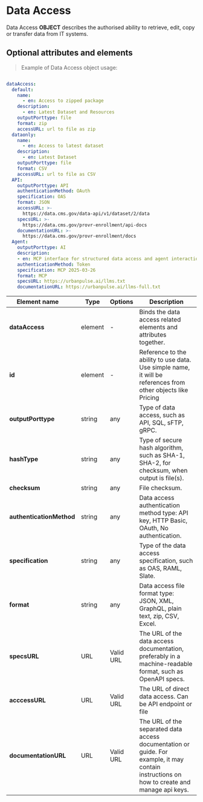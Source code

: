 # Data Access

Data Access **OBJECT** describes the authorised ability to retrieve, edit, copy or transfer data from IT systems.

## Optional attributes and elements

> Example of Data Access object usage:

```yml

dataAccess:
  default:
    name:
      - en: Access to zipped package
    description: 
      - en: Latest Dataset and Resources
    outputPorttype: file
    format: zip
    accessURL: url to file as zip
  dataonly:
    name:
      - en: Access to latest dataset
    description: 
      - en: Latest Dataset
    outputPorttype: file
    format: CSV
    accessURL: url to file as CSV
  API:
    outputPorttype: API
    authenticationMethod: OAuth
    specification: OAS
    format: JSON
    accessURL: >-
      https://data.cms.gov/data-api/v1/dataset/2/data
    specsURL: >-
      https://data.cms.gov/provr-enrollment/api-docs
    documentationURL: >- 
      https://data.cms.gov/provr-enrollment/docs
  Agent: 
    outputPorttype: AI
    description: 
    - en: MCP interface for structured data access and agent interaction.
    authenticationMethod: Token
    specification: MCP 2025-03-26
    format: MCP
    specsURL: https://urbanpulse.ai/llms.txt
    documentationURL: https://urbanpulse.ai/llms-full.txt
```

| <div style="width:150px">Element name</div>   | Type  | Options  | Description  |
|---|---|---|---|
| **dataAccess** | element | - |  Binds the data access related elements and attributes together. |
| **id** | element | - | Reference to the ability to use data. Use simple name, it will be references from other objects like Pricing |
| **outputPorttype** | string | any  | 	Type of data access, such as API, SQL, sFTP, gRPC. |
| **hashType** | string | any | Type of secure hash algorithm, such as SHA-1, SHA-2, for checksum, when output is file(s).  |
| **checksum** | string | any | File checksum. |
| **authenticationMethod** | string | any  | Data access authentication method type: API key, HTTP Basic, OAuth, No authentication. |
| **specification** | string | any  | Type of the data access specification, such as OAS, RAML, Slate. |
| **format** | string | any | 	Data access file format type: JSON, XML, GraphQL, plain text, zip, CSV, Excel. |
| **specsURL** | URL | Valid URL | 	The URL of the data access documentation, preferably in a machine-readable format, such as OpenAPI specs. |
| **acccessURL** | URL | Valid URL | 	The URL of direct data access. Can be API endpoint or file  |
| **documentationURL** | URL | Valid URL  | The URL of the separated data access documentation or guide. For example, it may contain instructions on how to create and manage api keys.|
